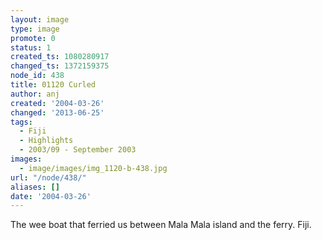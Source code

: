 ```yaml
---
layout: image
type: image
promote: 0
status: 1
created_ts: 1080280917
changed_ts: 1372159375
node_id: 438
title: 01120 Curled
author: anj
created: '2004-03-26'
changed: '2013-06-25'
tags:
  - Fiji
  - Highlights
  - 2003/09 - September 2003
images:
  - image/images/img_1120-b-438.jpg
url: "/node/438/"
aliases: []
date: '2004-03-26'
---
```

The wee boat that ferried us between Mala Mala island and the ferry. Fiji.
